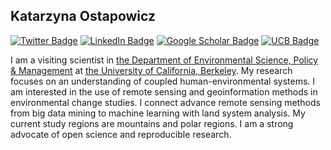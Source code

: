 ## Katarzyna Ostapowicz

[![Twitter Badge](https://img.shields.io/twitter/follow/ostapowiczkasia?style=social)](https://twitter.com/ostapowiczkasia)
[![LinkedIn Badge](https://img.shields.io/badge/My-LinkedIn-blue)](https://www.linkedin.com/in/https://www.linkedin.com/in/katarzyna-ostapowicz-2a41593)
[![Google Scholar Badge](https://img.shields.io/badge/Google-Scholar-lightgrey)](https://scholar.google.com/citations?hl=en&user=TZonST4AAAAJ)
[![UCB Badge](https://img.shields.io/badge/UCB-Staff-blue)](https://luclab.berkeley.edu/staff/katarzyna-ostapowicz/)


I am a visiting scientist in [the Department of Environmental Science, Policy & Management](https://ourenvironment.berkeley.edu/) at [the University of California, Berkeley](https://www.berkeley.edu/). My research focuses on an understanding of coupled human-environmental systems. I am interested in the use of remote sensing and geoinformation methods in environmental change studies. I connect advance remote sensing methods from big data mining to machine learning with land system analysis. My current study regions are mountains and polar regions. I am a strong advocate of open science and reproducible research. 

